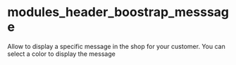 # modules_header_boostrap_messsage
Allow to display a specific message in the shop for your customer. You can select a color to display the message
